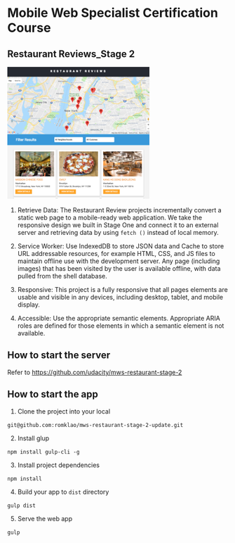 # Mobile Web Specialist Certification Course

## Restaurant Reviews_Stage 2

<img src="img/demo-image.png" alt="restaurants reviews" height="300px">

1. Retrieve Data: The Restaurant Review projects incrementally convert a static web page to a mobile-ready web application. We take the responsive design we built in Stage One and connect it to an external server and retrieving data by using `fetch ()` instead of local memory.

2. Service Worker: Use IndexedDB to store JSON data and Cache to store URL addressable resources, for example HTML, CSS, and JS files to maintain offline use with the development server. Any page (including images) that has been visited by the user is available offline, with data pulled from the shell database.

3. Responsive: This project is a fully responsive that all pages elements are usable and visible in any devices, including desktop, tablet, and mobile display.

4. Accessible: Use the appropriate semantic elements. Appropriate ARIA roles are defined for those elements in which a semantic element is not available.

## How to start the server

Refer to https://github.com/udacity/mws-restaurant-stage-2

## How to start the app

1. Clone the project into your local

```
git@github.com:romklao/mws-restaurant-stage-2-update.git
```

2. Install glup

```
npm install gulp-cli -g
```

3. Install project dependencies

```
npm install
```

4. Build your app to `dist` directory

```
gulp dist
```

5. Serve the web app

```
gulp
```






